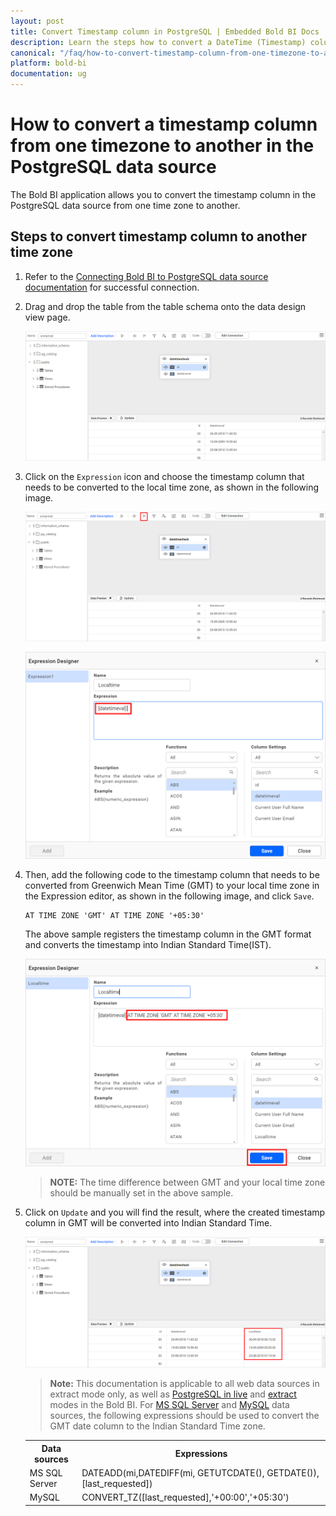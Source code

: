 ```yaml
---
layout: post
title: Convert Timestamp column in PostgreSQL | Embedded Bold BI Docs
description: Learn the steps how to convert a DateTime (Timestamp) column from one time zone to another in the PostgreSQL data source using Embedded Bold BI's Web designer.
canonical: "/faq/how-to-convert-timestamp-column-from-one-timezone-to-another-in-the-postgresql-datasource/"
platform: bold-bi
documentation: ug
---
```


# How to convert a timestamp column from one timezone to another in the PostgreSQL data source

The Bold BI application allows you to convert the timestamp column in the PostgreSQL data source from one time zone to another.

## Steps to convert timestamp column to another time zone

1.	Refer to the [Connecting Bold BI to PostgreSQL data source documentation](/working-with-data-sources/data-connectors/postgresql/) for successful connection.

2.	Drag and drop the table from the table schema onto the data design view page.

    ![Drag table](/static/assets/faq/images/drag-timestamp-table.png)

3.	Click on the `Expression` icon and choose the timestamp column that needs to be converted to the local time zone, as shown in the following image.

    ![Expression icon](/static/assets/faq/images/expression-icon.png)
	
	![Datetime column](/static/assets/faq/images/timestamp-column.png)

4.	Then, add the following code to the timestamp column that needs to be converted from Greenwich Mean Time (GMT) to your local time zone in the Expression editor, as shown in the following image, and click `Save`.

        AT TIME ZONE 'GMT' AT TIME ZONE '+05:30'
	  
	The above sample registers the timestamp column in the GMT format and converts the timestamp into Indian Standard Time(IST).
	
	![Create Expression](/static/assets/faq/images/timezone-expression.png)
	
	>**NOTE:** The time difference between GMT and your local time zone should be manually set in the above sample.
	
5.	Click on `Update` and you will find the result, where the created timestamp column in GMT will be converted into Indian Standard Time.

    ![Result preview](/static/assets/faq/images/converted-timezone.png)

    >**Note:**  This documentation is applicable to all web data sources in extract mode only, as well as [PostgreSQL in live](/working-with-data-sources/data-connectors/postgresql/#live-mode-connection) and [extract](/working-with-data-sources/data-connectors/postgresql/#extract-mode-connection) modes in the Bold BI. For [MS SQL Server](/working-with-data-sources/data-connectors/ms-sql-server/) and [MySQL](/working-with-data-sources/data-connectors/mysql/) data sources, the following expressions should be used to convert the GMT date column to the Indian Standard Time zone.
	
	<table>
	<tr>
	<th style="text-align:center">
	Data sources
    </th>
	<th style="text-align:center">
	Expressions
	</th>
	</tr>
	<tr>
	<td>
	MS SQL Server
    </td>
	<td>
	DATEADD(mi,DATEDIFF(mi, GETUTCDATE(), GETDATE()),[last_requested])
	</td>
	</tr>
	<tr>
	<td>
	MySQL
    </td>
	<td>
	CONVERT_TZ([last_requested],'+00:00','+05:30')
	</td>
	</tr>
	</table>



